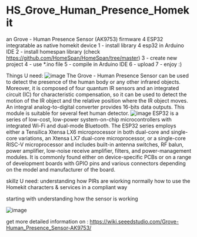 # HS_Grove_Human_Presence_Homekit
an Grove - Human Presence Sensor (AK9753) firmware 4 ESP32 integratable as native homekit device 
1 - install library 4 esp32 in Arduino IDE
2 - install homespan library  (check https://github.com/HomeSpan/HomeSpan/tree/master)
3 - create new project
4 - use *.ino file 
5 - compile in Arduino IDE
6 - upload 
7 - enjoy :)

Things U need:
![image](https://github.com/user-attachments/assets/dc2ba74b-4c60-4045-bfd1-547f7c2d8451)
The Grove - Human Presence Sensor can be used to detect the presence of the human body or any other infrared objects. Moreover, it is composed of four quantum IR sensors and an integrated circuit (IC) for characteristic compensation, so it can be used to detect the motion of the IR object and the relative position where the IR object moves. An integral analog-to-digital converter provides 16-bits data outputs. This module is suitable for several feet human detector.
![image](https://github.com/user-attachments/assets/86857520-49ee-45a6-8eb0-9c90fe22da1e)
ESP32 is a series of low-cost, low-power system-on-chip microcontrollers with integrated Wi-Fi and dual-mode Bluetooth. The ESP32 series employs either a Tensilica Xtensa LX6 microprocessor in both dual-core and single-core variations, an Xtensa LX7 dual-core microprocessor, or a single-core RISC-V microprocessor and includes built-in antenna switches, RF balun, power amplifier, low-noise receive amplifier, filters, and power-management modules. It is commonly found either on device-specific PCBs or on a range of development boards with GPIO pins and various connectors depending on the model and manufacturer of the board.


skillz U need:
understanding how PIRs are wiorking normally
how to use the Homekit characters & services in a compliant way

starting with understanding how the sensor is working

![image](https://github.com/user-attachments/assets/0a7433d3-92ad-42a5-8f47-7e3b2d2c4d11)

get more detailed information  on :
https://wiki.seeedstudio.com/Grove-Human_Presence_Sensor-AK9753/

